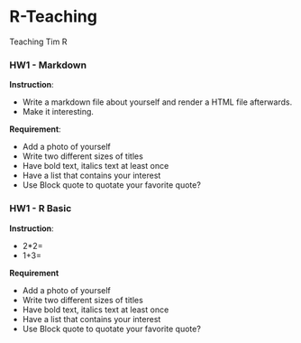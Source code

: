 # R-Teaching
Teaching Tim R



### HW1 - Markdown

**Instruction**: 

 - Write a markdown file about yourself and render a HTML file afterwards. 
 - Make it interesting.

**Requirement**: 

 - Add a photo of yourself
 - Write two different sizes of titles
 - Have bold text, italics text at least once
 - Have a list that contains your interest
 - Use Block quote to quotate your favorite quote?
 


### HW1 - R Basic

**Instruction**: 

 - 2*2=
 - 1+3=
 
**Requirement**

 - Add a photo of yourself
 - Write two different sizes of titles
 - Have bold text, italics text at least once
 - Have a list that contains your interest
 - Use Block quote to quotate your favorite quote?
 
